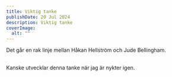 ```yaml
---
title: Viktig tanke
publishDate: 20 Jul 2024
description: Viktig tanke
coverImage:
  alt: ""
---
```

Det går en rak linje mellan Håkan Hellström och Jude Bellingham.

\
Kanske utvecklar denna tanke när jag är nykter igen.
